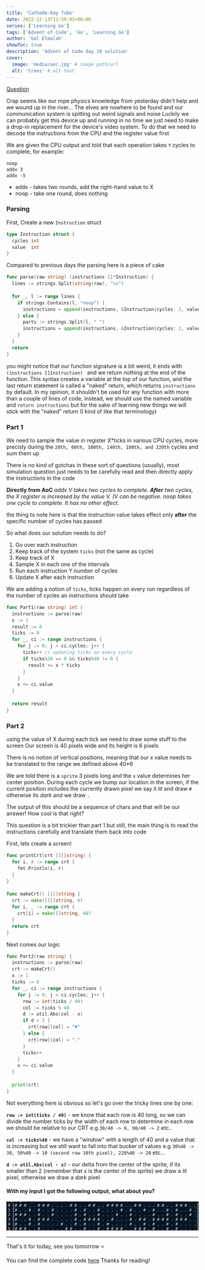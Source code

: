 ```yaml
---
title: 'Cathode-Ray Tube'
date: 2022-12-13T11:59:03+00:00
series: ['Learning Go']
tags: ['Advent of Code', 'Go', 'Learning Go']
author: 'Gal Elmalah'
showToc: true
description: 'Advent of Code day 10 solution'
cover:
  image: 'media/aoc.jpg' # image path/url
  alt: 'trees' # alt text
---
```


[Question](https://adventofcode.com/2022/day/10)

Crap seems like our rope physics knowledge from yesterday didn't help and we wound up in the river...
The elves are nowhere to be found and our communication system is spitting out weird signals and noise
Luckily we can probably get this device up and running in no time we just need to make a drop-in replacement for the device's video system.
To do that we need to decode the instructions from the CPU and the register value first

We are given the CPU output and told that each operation takes `Y` cycles to complete, for example:

```
noop
addx 3
addx -5
```

- addx - takes two rounds, add the right-hand value to X
- noop - take one round, does nothing

### Parsing

First, Create a new `Instruction` struct

```go
type Instruction struct {
  cycles int
  value  int
}
```

Compared to previous days the parsing here is a piece of cake

```go
func parse(raw string) (instructions []*Instruction) {
  lines := strings.Split(string(raw), "\n")

  for _, l := range lines {
    if strings.Contains(l, "noop") {
      instructions = append(instructions, &Instruction{cycles: 1, value: 0})
    } else {
      parts := strings.Split(l, " ")
      instructions = append(instructions, &Instruction{cycles: 2, value: util.ParseInt(parts[1])})
    }
  }
  return
}
```

you might notice that our function signature is a bit weird, it ends with `(instructions []Instruction) ` and we return nothing at the end of the function.
This syntax creates a variable at the top of our function, and the last return statement is called a "naked" return, which returns `instructions` by default.
In my opinion, it shouldn't be used for any function with more than a couple of lines of code, instead, we should use the named variable and `return instructions` but for the sake of learning new things we will stick with the "naked" return (I kind of like that terminology)

### Part 1

We need to sample the value in register X\*ticks in various CPU cycles, more precisly during the `20th, 60th, 100th, 140th, 180th, and 220th` cycles and sum them up

There is no kind of gotchas in these sort of questions (usually), most simulation question just needs to be carefully read and then directly apply the instructions in the code

**Directly from AoC**
_addx V takes two cycles to complete. **After** two cycles, the X register is increased by the value V. (V can be negative._
_noop takes one cycle to complete. It has no other effect._

the thing to note here is that the instruction value takes effect only **after** the specific number of cycles has passed

So what does our solution needs to do?

1. Go over each instruction
2. Keep track of the system `ticks` (not the same as cycle)
3. Keep track of X
4. Sample X in each one of the intervals
5. Run each instruction Y number of cycles
6. Update X after each instruction

We are adding a notion of `ticks`, ticks happen on every run regardless of the number of cycles an instructions should take

```go
func Part1(raw string) int {
  instructions := parse(raw)
  x := 1
  result := 0
  ticks := 0
  for _, ci := range instructions {
    for j := 0; j < ci.cycles; j++ {
      ticks++ // updating ticks on every cycle
      if ticks%20 == 0 && ticks%40 != 0 {
        result += x * ticks
      }
    }
    x += ci.value
  }

  return result
}
```

### Part 2

using the value of X during each tick we need to draw some stuff to the screen
Our screen is 40 pixels wide and its height is 6 pixels

There is no notion of vertical positions, meaning that our x value needs to be translated to the range we defined above 40\*6

We are told there is a `sprite` 3 pixels long and the `x` value determines her center position.
During each cycle we bump our location in the screen, if the current position includes the currently drawn pixel we say it _lit_ and draw `#` otherwise its _dark_ and we draw `.`

The output of this should be a sequence of chars and that will be our answer! How cool is that right?

This question is a bit trickier than part 1 but still, the main thing is to read the instructions carefully and translate them back into code

First, lets create a screen!

```go
func printCrt(crt [][]string) {
  for i, r := range crt {
    fmt.Println(i, r)
  }
}

func makeCrt() [][]string {
  crt := make([][]string, 6)
  for i, _ := range crt {
    crt[i] = make([]string, 40)
  }
  return crt
}
```

Next comes our logic

```go
func Part2(raw string) {
  instructions := parse(raw)
  crt := makeCrt()
  x := 1
  ticks := 0
  for _, ci := range instructions {
    for j := 0; j < ci.cycles; j++ {
      row := int(ticks / 40)
      col := ticks % 40
      d := util.Abs(col - x)
      if d < 2 {
        crt[row][col] = "#"
      } else {
        crt[row][col] = "."
      }
      ticks++
    }
    x += ci.value
  }

  print(crt)
}

```

Not everything here is obvious so let's go over the tricky lines one by one:

**`row := int(ticks / 40)`** - we know that each row is 40 long, so we can divide the number ticks by the width of each row to determine in each row we should be relative to our CRT e.g `30/40 -> 0, 90/40 -> 2` etc..

**`col := ticks%40`** - we have a "window" with a length of 40 and a value that is increasing but we still want to fall into that bucker of values e.g `30%40 -> 30, 50%40 -> 10 (second row 10th pixel), 220%40 -> 20` etc...

**`d := util.Abs(col - x)`** - our delta from the center of the sprite, if its smaller than 2 (remember that x is the center of the sprite) we draw a _lit_ pixel, otherwise we draw a _dark_ pixel

#### With my input I got the following output, what about you?

![solution output](./media/output.png)

---

That's it for today, see you tomorrow ⭐️

You can find the complete code [here](https://github.com/galElmalah/aoc-2022/tree/master/day-10)
Thanks for reading!
